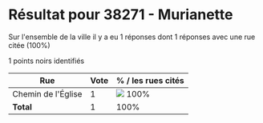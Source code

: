 # Résultat pour 38271 - Murianette

Sur l'ensemble de la ville il y a eu 1 réponses dont 1 réponses avec une rue citée (100%)

1 points noirs identifiés

| Rue | Vote | % / les rues cités|
|-----|------|-------------------|
| Chemin de l'Église | 1 | <img src="../../img/bar_100.gif" />&nbsp;100%|
| **Total** | 1 | 100%|
